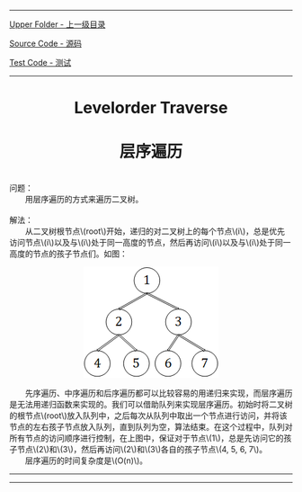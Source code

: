 <script type="text/javascript" async src="//cdn.bootcss.com/mathjax/2.7.0/MathJax.js?config=TeX-AMS-MML_HTMLorMML"></script>
<script type="text/javascript" async src="https://cdnjs.cloudflare.com/ajax/libs/mathjax/2.7.1/MathJax.js?config=TeX-MML-AM_CHTML"></script>


--------
[Upper Folder - 上一级目录](../../)

[Source Code - 源码](https://github.com/zhaochenyou/Way-to-Algorithm/blob/master/src/GraphTheory/Traverse/PostorderTraverse.hpp)

[Test Code - 测试](https://github.com/zhaochenyou/Way-to-Algorithm/blob/master/src/GraphTheory/Traverse/PostorderTraverse.cpp)


--------

<div>
<h1 align="center">Levelorder Traverse</h1>
<h1 align="center">层序遍历</h1>
<br>
问题： <br>
&emsp;&emsp;用层序遍历的方式来遍历二叉树。 <br>
<br>
解法： <br>
&emsp;&emsp;从二叉树根节点\(root\)开始，递归的对二叉树上的每个节点\(i\)，总是优先访问节点\(i\)以及与\(i\)处于同一高度的节点，然后再访问\(i\)以及与\(i\)处于同一高度的节点的孩子节点们。如图： <br>
<p align="center"><img src="../res/LevelorderTraverse1.png" /></p>
&emsp;&emsp;先序遍历、中序遍历和后序遍历都可以比较容易的用递归来实现，而层序遍历是无法用递归函数来实现的。我们可以借助队列来实现层序遍历。初始时将二叉树的根节点\(root\)放入队列中，之后每次从队列中取出一个节点进行访问，并将该节点的左右孩子节点放入队列，直到队列为空，算法结束。在这个过程中，队列对所有节点的访问顺序进行控制，在上图中，保证对于节点\(1\)，总是先访问它的孩子节点\(2\)和\(3\)，然后再访问\(2\)和\(3\)各自的孩子节点\(4, 5, 6, 7\)。<br>
&emsp;&emsp;层序遍历的时间复杂度是\(O(n)\)。 <br>
</div>


--------
--------
